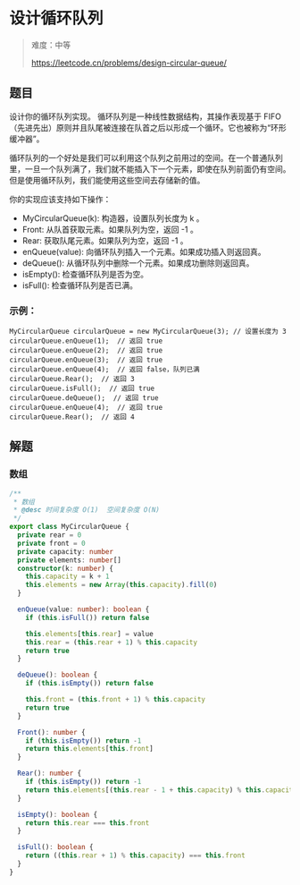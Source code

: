 # 设计循环队列

> 难度：中等
>
> https://leetcode.cn/problems/design-circular-queue/

## 题目

设计你的循环队列实现。 循环队列是一种线性数据结构，其操作表现基于 FIFO（先进先出）原则并且队尾被连接在队首之后以形成一个循环。它也被称为“环形缓冲器”。

循环队列的一个好处是我们可以利用这个队列之前用过的空间。在一个普通队列里，一旦一个队列满了，我们就不能插入下一个元素，即使在队列前面仍有空间。但是使用循环队列，我们能使用这些空间去存储新的值。

你的实现应该支持如下操作：

- MyCircularQueue(k): 构造器，设置队列长度为 k 。
- Front: 从队首获取元素。如果队列为空，返回 -1 。
- Rear: 获取队尾元素。如果队列为空，返回 -1 。
- enQueue(value): 向循环队列插入一个元素。如果成功插入则返回真。
- deQueue(): 从循环队列中删除一个元素。如果成功删除则返回真。
- isEmpty(): 检查循环队列是否为空。
- isFull(): 检查循环队列是否已满。
 

### 示例：

```
MyCircularQueue circularQueue = new MyCircularQueue(3); // 设置长度为 3
circularQueue.enQueue(1);  // 返回 true
circularQueue.enQueue(2);  // 返回 true
circularQueue.enQueue(3);  // 返回 true
circularQueue.enQueue(4);  // 返回 false，队列已满
circularQueue.Rear();  // 返回 3
circularQueue.isFull();  // 返回 true
circularQueue.deQueue();  // 返回 true
circularQueue.enQueue(4);  // 返回 true
circularQueue.Rear();  // 返回 4
```

## 解题

### 数组

```ts 
/**
 * 数组
 * @desc 时间复杂度 O(1)  空间复杂度 O(N)
 */
export class MyCircularQueue {
  private rear = 0
  private front = 0
  private capacity: number
  private elements: number[]
  constructor(k: number) {
    this.capacity = k + 1
    this.elements = new Array(this.capacity).fill(0)
  }

  enQueue(value: number): boolean {
    if (this.isFull()) return false

    this.elements[this.rear] = value
    this.rear = (this.rear + 1) % this.capacity
    return true
  }

  deQueue(): boolean {
    if (this.isEmpty()) return false

    this.front = (this.front + 1) % this.capacity
    return true
  }

  Front(): number {
    if (this.isEmpty()) return -1
    return this.elements[this.front]
  }

  Rear(): number {
    if (this.isEmpty()) return -1
    return this.elements[(this.rear - 1 + this.capacity) % this.capacity]
  }

  isEmpty(): boolean {
    return this.rear === this.front
  }

  isFull(): boolean {
    return ((this.rear + 1) % this.capacity) === this.front
  }
}
```